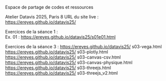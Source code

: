 Espace de partage de codes et ressources

Atelier Datavis 2025, Paris 8
URL du site live : https://ereyes.github.io/datavis25/  

Exercices de la séance 1 :  
Ex. 01 : https://ereyes.github.io/datavis25/s01e01.html  



Exercices de la séance 3 :
https://ereyes.github.io/datavis25/  s03-vega.html  
https://ereyes.github.io/datavis25/  s03-plotly.html  
https://ereyes.github.io/datavis25/  s03-canvas-csv.html  
https://ereyes.github.io/datavis25/  s03-canvas-physique.html  
https://ereyes.github.io/datavis25/  s03-threejs.html  
https://ereyes.github.io/datavis25/  s03-threejs_v2.html  

